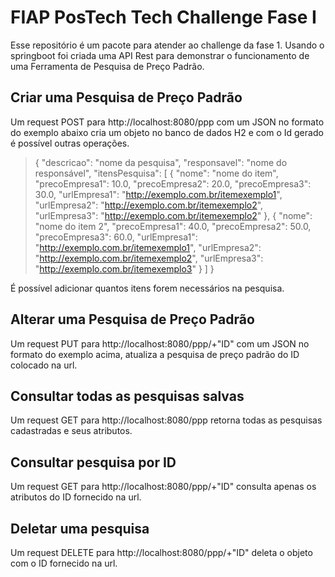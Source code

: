 # FIAP PosTech Tech Challenge Fase I

Esse repositório é um pacote para atender ao challenge da fase 1. Usando o springboot foi criada uma API Rest para demonstrar o funcionamento de uma Ferramenta de Pesquisa de Preço Padrão. 

## Criar uma Pesquisa de Preço Padrão
Um request POST para http://localhost:8080/ppp com um JSON no formato do exemplo abaixo cria um objeto no banco de dados H2 e com o Id gerado é possível outras operações.

> {
>   "descricao": "nome da pesquisa",
>   "responsavel": "nome do responsável",
>   "itensPesquisa": [
>        {
>            "nome": "nome do item",
>           "precoEmpresa1": 10.0,
>            "precoEmpresa2": 20.0,
>            "precoEmpresa3": 30.0,
>            "urlEmpresa1": "http://exemplo.com.br/itemexemplo1",
>            "urlEmpresa2": "http://exemplo.com.br/itemexemplo2",
>            "urlEmpresa3": "http://exemplo.com.br/itemexemplo2"
>        },
>        {
>            "nome": "nome do item 2",
>            "precoEmpresa1": 40.0,
>            "precoEmpresa2": 50.0,
>            "precoEmpresa3": 60.0,
>            "urlEmpresa1": "http://exemplo.com.br/itemexemplo1",
>            "urlEmpresa2": "http://exemplo.com.br/itemexemplo2",
>            "urlEmpresa3": "http://exemplo.com.br/itemexemplo3"
>        }
>    ]
>}

É possível adicionar quantos itens forem necessários na pesquisa.


## Alterar uma Pesquisa de Preço Padrão
Um request PUT para http://localhost:8080/ppp/+"ID" com um JSON no formato do exemplo acima, atualiza a pesquisa de preço padrão do ID colocado na url.


## Consultar todas as pesquisas salvas
Um request GET para http://localhost:8080/ppp retorna todas as pesquisas cadastradas e seus atributos.

## Consultar pesquisa por ID
Um request GET para http://localhost:8080/ppp/+"ID" consulta apenas os atributos do ID fornecido na url.

## Deletar uma pesquisa
Um request DELETE para http://localhost:8080/ppp/+"ID" deleta o objeto com o ID fornecido na url.




